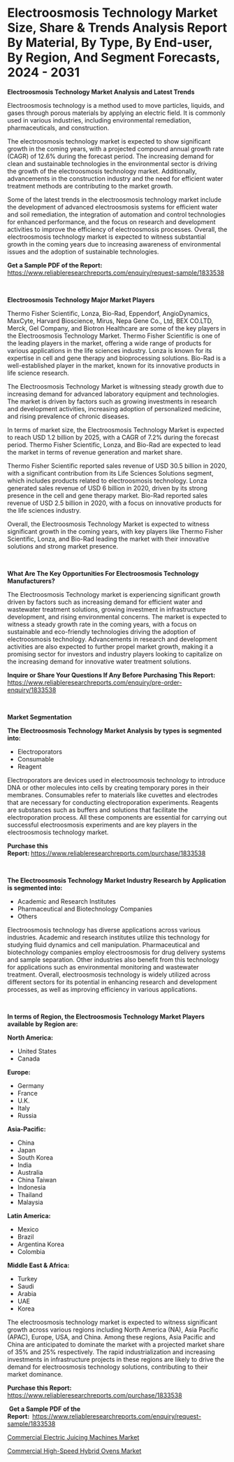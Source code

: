 <p><h1>Electroosmosis Technology Market Size, Share & Trends Analysis Report By Material, By Type, By End-user, By Region, And Segment Forecasts, 2024 - 2031</h1></p><p><strong>Electroosmosis Technology Market Analysis and Latest Trends</strong></p>
<p><p>Electroosmosis technology is a method used to move particles, liquids, and gases through porous materials by applying an electric field. It is commonly used in various industries, including environmental remediation, pharmaceuticals, and construction.</p><p>The electroosmosis technology market is expected to show significant growth in the coming years, with a projected compound annual growth rate (CAGR) of 12.6% during the forecast period. The increasing demand for clean and sustainable technologies in the environmental sector is driving the growth of the electroosmosis technology market. Additionally, advancements in the construction industry and the need for efficient water treatment methods are contributing to the market growth.</p><p>Some of the latest trends in the electroosmosis technology market include the development of advanced electroosmosis systems for efficient water and soil remediation, the integration of automation and control technologies for enhanced performance, and the focus on research and development activities to improve the efficiency of electroosmosis processes. Overall, the electroosmosis technology market is expected to witness substantial growth in the coming years due to increasing awareness of environmental issues and the adoption of sustainable technologies.</p></p>
<p><strong>Get a Sample PDF of the Report:&nbsp;</strong> <a href="https://www.reliableresearchreports.com/enquiry/request-sample/1833538">https://www.reliableresearchreports.com/enquiry/request-sample/1833538</a></p>
<p>&nbsp;</p>
<p><strong>Electroosmosis Technology Major Market Players</strong></p>
<p><p>Thermo Fisher Scientific, Lonza, Bio-Rad, Eppendorf, AngioDynamics, MaxCyte, Harvard Bioscience, Mirus, Nepa Gene Co., Ltd, BEX CO.LTD, Merck, Gel Company, and Biotron Healthcare are some of the key players in the Electroosmosis Technology Market. Thermo Fisher Scientific is one of the leading players in the market, offering a wide range of products for various applications in the life sciences industry. Lonza is known for its expertise in cell and gene therapy and bioprocessing solutions. Bio-Rad is a well-established player in the market, known for its innovative products in life science research.</p><p>The Electroosmosis Technology Market is witnessing steady growth due to increasing demand for advanced laboratory equipment and technologies. The market is driven by factors such as growing investments in research and development activities, increasing adoption of personalized medicine, and rising prevalence of chronic diseases.</p><p>In terms of market size, the Electroosmosis Technology Market is expected to reach USD 1.2 billion by 2025, with a CAGR of 7.2% during the forecast period. Thermo Fisher Scientific, Lonza, and Bio-Rad are expected to lead the market in terms of revenue generation and market share.</p><p>Thermo Fisher Scientific reported sales revenue of USD 30.5 billion in 2020, with a significant contribution from its Life Sciences Solutions segment, which includes products related to electroosmosis technology. Lonza generated sales revenue of USD 6 billion in 2020, driven by its strong presence in the cell and gene therapy market. Bio-Rad reported sales revenue of USD 2.5 billion in 2020, with a focus on innovative products for the life sciences industry.</p><p>Overall, the Electroosmosis Technology Market is expected to witness significant growth in the coming years, with key players like Thermo Fisher Scientific, Lonza, and Bio-Rad leading the market with their innovative solutions and strong market presence.</p></p>
<p>&nbsp;</p>
<p><strong>What Are The Key Opportunities For Electroosmosis Technology Manufacturers?</strong></p>
<p><p>The Electroosmosis Technology market is experiencing significant growth driven by factors such as increasing demand for efficient water and wastewater treatment solutions, growing investment in infrastructure development, and rising environmental concerns. The market is expected to witness a steady growth rate in the coming years, with a focus on sustainable and eco-friendly technologies driving the adoption of electroosmosis technology. Advancements in research and development activities are also expected to further propel market growth, making it a promising sector for investors and industry players looking to capitalize on the increasing demand for innovative water treatment solutions.</p></p>
<p><strong>Inquire or Share Your Questions If Any Before Purchasing This Report:</strong> <a href="https://www.reliableresearchreports.com/enquiry/pre-order-enquiry/1833538">https://www.reliableresearchreports.com/enquiry/pre-order-enquiry/1833538</a></p>
<p>&nbsp;</p>
<p><strong>Market Segmentation</strong></p>
<p><strong>The Electroosmosis Technology Market Analysis by types is segmented into:</strong></p>
<p><ul><li>Electroporators</li><li>Consumable</li><li>Reagent</li></ul></p>
<p><p>Electroporators are devices used in electroosmosis technology to introduce DNA or other molecules into cells by creating temporary pores in their membranes. Consumables refer to materials like cuvettes and electrodes that are necessary for conducting electroporation experiments. Reagents are substances such as buffers and solutions that facilitate the electroporation process. All these components are essential for carrying out successful electroosmosis experiments and are key players in the electroosmosis technology market.</p></p>
<p><strong>Purchase this Report:&nbsp;</strong><a href="https://www.reliableresearchreports.com/purchase/1833538">https://www.reliableresearchreports.com/purchase/1833538</a></p>
<p>&nbsp;</p>
<p><strong>The Electroosmosis Technology Market Industry Research by Application is segmented into:</strong></p>
<p><ul><li>Academic and Research Institutes</li><li>Pharmaceutical and Biotechnology Companies</li><li>Others</li></ul></p>
<p><p>Electroosmosis technology has diverse applications across various industries. Academic and research institutes utilize this technology for studying fluid dynamics and cell manipulation. Pharmaceutical and biotechnology companies employ electroosmosis for drug delivery systems and sample separation. Other industries also benefit from this technology for applications such as environmental monitoring and wastewater treatment. Overall, electroosmosis technology is widely utilized across different sectors for its potential in enhancing research and development processes, as well as improving efficiency in various applications.</p></p>
<p>&nbsp;</p>
<p><strong>In terms of Region, the Electroosmosis Technology Market Players available by Region are:</strong></p>
<p>
    <p> <strong> North America: </strong>
        <ul>
            <li>United States</li>
            <li>Canada</li>
        </ul>
        </p> 
    <p> <strong> Europe: </strong>
        <ul>
            <li>Germany</li>
            <li>France</li>
            <li>U.K.</li>
            <li>Italy</li>
            <li>Russia</li>
        </ul>
        </p> 
    <p> <strong> Asia-Pacific: </strong>
        <ul>
            <li>China</li>
            <li>Japan</li>
            <li>South Korea</li>
            <li>India</li>
            <li>Australia</li>
            <li>China Taiwan</li>
            <li>Indonesia</li>
            <li>Thailand</li>
            <li>Malaysia</li>
        </ul>
        </p> 
    <p> <strong> Latin America: </strong>
        <ul>
            <li>Mexico</li>
            <li>Brazil</li>
            <li>Argentina Korea</li>
            <li>Colombia</li>
        </ul>
        </p> 
    <p> <strong> Middle East & Africa: </strong>
        <ul>
            <li>Turkey</li>
            <li>Saudi</li>
            <li>Arabia</li>
            <li>UAE</li>
            <li>Korea</li>
        </ul>
    </p>
    </p>
<p><p>The electroosmosis technology market is expected to witness significant growth across various regions including North America (NA), Asia Pacific (APAC), Europe, USA, and China. Among these regions, Asia Pacific and China are anticipated to dominate the market with a projected market share of 35% and 25% respectively. The rapid industrialization and increasing investments in infrastructure projects in these regions are likely to drive the demand for electroosmosis technology solutions, contributing to their market dominance.</p></p>
<p><strong>Purchase this Report: </strong><a href="https://www.reliableresearchreports.com/purchase/1833538">https://www.reliableresearchreports.com/purchase/1833538</a></p>
<p>&nbsp;<strong>Get a Sample PDF of the Report:&nbsp;&nbsp;</strong><a href="https://www.reliableresearchreports.com/enquiry/request-sample/1833538">https://www.reliableresearchreports.com/enquiry/request-sample/1833538</a></p>
<p><strong></strong></p>
<p><p><a href="https://github.com/JameTravis/Market-Research-Report-List-3/blob/main/commercial-electric-juicing-machines-market.md">Commercial Electric Juicing Machines Market</a></p><p><a href="https://github.com/vimar16th/Market-Research-Report-List-3/blob/main/commercial-high-speed-hybrid-ovens-market.md">Commercial High-Speed Hybrid Ovens Market</a></p></p>